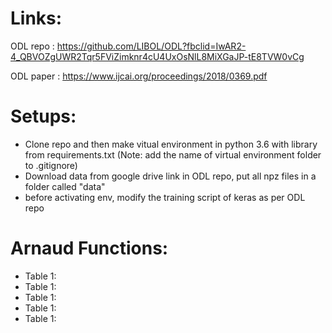 # Links:

ODL repo : https://github.com/LIBOL/ODL?fbclid=IwAR2-4_QBVOZgUWR2Tqr5FViZimknr4cU4UxOsNlL8MiXGaJP-tE8TVW0vCg

ODL paper : https://www.ijcai.org/proceedings/2018/0369.pdf

# Setups:
- Clone repo and then make vitual environment in python 3.6 with library from requirements.txt (Note: add the name of virtual environment folder to .gitignore)
- Download data from google drive link in ODL repo, put all npz files in a folder called "data"
- before activating env, modify the training script of keras as per ODL repo

# Arnaud Functions:
-   Table 1: 
-   Table 1: 
-   Table 1: 
-   Table 1: 
-   Table 1: 
